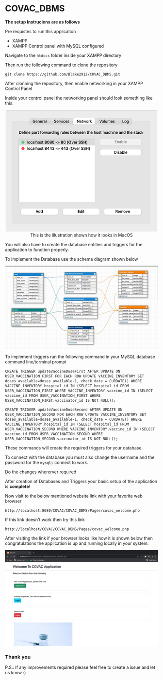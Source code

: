 # COVAC_DBMS

<strong>The setup Instrucions are as follows</strong>

Pre requistes to run this application
 - XAMPP
 - XAMPP Control panel with MySQL configured

Navigate to the `htdocs` folder inside your XAMPP directory

Then run the following command to clone the repository

```
git clone https://github.com/Blake2912/COVAC_DBMS.git
```

After clonning the repository, then enable networking in your XAMPP Control Panel

Inside your control panel the networking panel should look something like this:

<center><img src="Pages/assets/network_demo_img.png" height=400px width=500px></center>

<center>This is the illustration shown how it looks in MacOS</center>

You will also have to create the database entities and triggers for the application to function properly.

To implement the Database use the schema diagram shown below

<img src="Pages/assets/schema_diagram.jpg">

To implement tirggers run the following command in your MySQL database command line/terminal prompt

```
CREATE TRIGGER updateVaccineDoseFirst AFTER UPDATE ON USER_VACCINATION_FIRST FOR EACH ROW UPDATE VACCINE_INVENTORY SET doses_available=doses_available-1, check_date = CURDATE() WHERE VACCINE_INVENTORY.hospital_id IN (SELECT hospital_id FROM USER_VACCINATION_FIRST WHERE VACCINE_INVENTORY.vaccine_id IN (SELECT vaccine_id FROM USER_VACCINATION_FIRST WHERE USER_VACCINATION_FIRST.vaccinator_id IS NOT NULL));
```

```
CREATE TRIGGER updateVaccineDoseSecond AFTER UPDATE ON USER_VACCINATION_SECOND FOR EACH ROW UPDATE VACCINE_INVENTORY SET doses_available=doses_available-1, check_date = CURDATE() WHERE VACCINE_INVENTORY.hospital_id IN (SELECT hospital_id FROM USER_VACCINATION_SECOND WHERE VACCINE_INVENTORY.vaccine_id IN (SELECT vaccine_id FROM USER_VACCINATION_SECOND WHERE USER_VACCINATION_SECOND.vaccinator_id IS NOT NULL));
```

These commands will create the required triggers for your database.

To connect with the database you must also change the username and the password for the `mysqli` connect to work. 

Do the changes whererver required

After creation of Databases and Triggers your basic setup of the application is <strong>complete</strong>!

Now visit to the below mentioned website link with your favorite web browser

```
http://localhost:8080/COVAC/COVAC_DBMS/Pages/covac_welcome.php
```

If this link doesn't work then try this link

```
http://localhost/COVAC/COVAC_DBMS/Pages/covac_welcome.php
```

After visiting the link if your browser looks like how it is shown below then congratulations the application is up and running locally in your system.

<img src="Pages/assets/welcome_page.png">

<br>
<h3>Thank you</h3>

P.S.: If any improvements required please feel free to create a issue and let us know :)